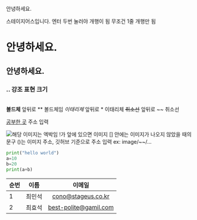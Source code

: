 안녕하세요.

스테이지어스입니다.   엔터 두번 눌러야 개행이 됨   무조건 1줄 개행만 됨

# 안녕하세요.
## 안녕하세요.
### ..                     강조 표현 크기
#### 
#####
######                        

**볼드체**     앞뒤로 ** 볼드체임
*이태리체*     앞뒤로 * 이태리체
~~취소선~~     앞뒤로 ~~ 취소선

[공부한 곳](https://stageus.co.kr)     주소 입력

![해당 이미지는 엑박임](https://avatars.githubusercontent.com/u/102031783?s=48&v=4) !가 앞에 있으면 이미지   [] 안에는 이미지가 나오지 않았을 때의 문구  ()는 이미지 주소,  깃허브 기준으로 주소 입력  ex: image/~~/...


```python
print("hello world")
a=10
b=20
print(a+b)
```

|순번|이름|이메일|
|---|:-:|:-:|
|1|최민석|cono@stageus.co.kr|                      표  | 는 데이터 정렬 역할   |:--| 오른쪽 정렬  |:-:| 가운데 정렬
|2|최효석|best-polite@gamil.com|